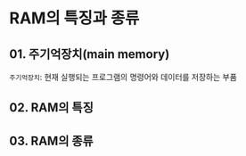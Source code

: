# RAM의 특징과 종류

## 01. 주기억장치(main memory)

`주기억장치`: 현재 실행되는 프로그램의 명령어와 데이터를 저장하는 부품<br>



## 02. RAM의 특징



## 03. RAM의 종류
